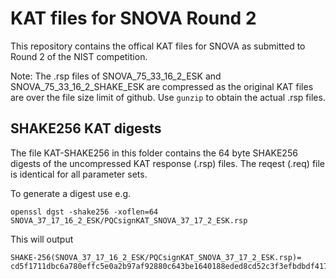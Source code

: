 # KAT files for SNOVA Round 2

This repository contains the offical KAT files for SNOVA as submitted to Round 2 of the NIST competition.

Note:
The .rsp files of SNOVA_75_33_16_2_ESK and SNOVA_75_33_16_2_SHAKE_ESK are compressed as the original KAT files are over the file size limit of github.
Use `gunzip` to obtain the actual .rsp files.

## SHAKE256 KAT digests

The file KAT-SHAKE256 in this folder contains the 64 byte SHAKE256 digests of the uncompressed KAT response (.rsp) files.
The reqest (.req) file is identical for all parameter sets.

To generate a digest use e.g.
```
openssl dgst -shake256 -xoflen=64 SNOVA_37_17_16_2_ESK/PQCsignKAT_SNOVA_37_17_2_ESK.rsp
```

This will output
```
SHAKE-256(SNOVA_37_17_16_2_ESK/PQCsignKAT_SNOVA_37_17_2_ESK.rsp)= cd5f1711dbc6a780effc5e0a2b97af92880c643be1640188eded8cd52c3f3efbdbdf417f43f006ddf1d5b0dc690cd21ce58e18daac30547a1494e78f8f25287c
```
